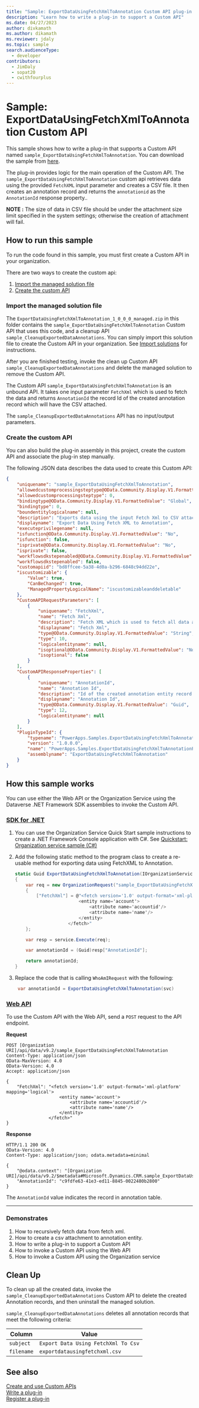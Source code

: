 ```yaml
---
title: "Sample: ExportDataUsingFetchXmlToAnnotation Custom API plug-in (Microsoft Dataverse) | Microsoft Docs"
description: "Learn how to write a plug-in to support a Custom API"
ms.date: 04/27/2023
author: divkamath
ms.author: dikamath
ms.reviewer: jdaly
ms.topic: sample
search.audienceType:
  - developer
contributors:
  - JimDaly
  - sopat20
  - cwithfourplus
---
```


# Sample: ExportDataUsingFetchXmlToAnnotation Custom API

This sample shows how to write a plug-in that supports a Custom API 
named `sample_ExportDataUsingFetchXmlToAnnotation`.
You can download the sample from 
[here](https://github.com/Microsoft/PowerApps-Samples/tree/master/cds/orgsvc/C%23/ExportDataUsingFetchXmlToAnnotation).

The plug-in provides logic for the main operation of the Custom API. 
The `sample_ExportDataUsingFetchXmlToAnnotation` custom api retrieves data using 
the provided `FetchXML` input parameter and creates a CSV file. It then creates
an annotation record and returns the `annotationid` as the `AnnotationId` response property..

**NOTE :**
The size of data in CSV file should be under the attachment size limit 
specified in the system settings; otherwise the creation of attachment will fail.

## How to run this sample

To run the code found in this sample, you must first create a Custom API in your organization.

There are two ways to create the custom api:

1. [Import the managed solution file](#import-the-managed-solution-file)
1. [Create the custom API](#create-the-custom-api)

### Import the managed solution file

The `ExportDataUsingFetchXmlToAnnotation_1_0_0_0_managed.zip` in this folder contains the `sample_ExportDataUsingFetchXmlToAnnotation` Custom API that uses this code, and a cleanup API `sample_CleanupExportedDataAnnotations`. You can simply import this solution file to create the Custom API in your organization.  See [Import solutions](https://docs.microsoft.com/powerapps/maker/data-platform/import-update-export-solutions) for instructions.

After you are finished testing, invoke the clean up Custom API `sample_CleanupExportedDataAnnotations` and delete the managed solution to remove the Custom API.

The Custom API `sample_ExportDataUsingFetchXmlToAnnotation` is an unbound API. It takes one input parameter `FetchXml` which is used to fetch the data and returns `AnnotationId` the record Id of the created annotation record which will have the CSV attached.

The `sample_CleanupExportedDataAnnotations` API has no input/output parameters.

### Create the custom API

You can also build the plug-in assembly in this project, create the custom API and associate the plug-in step manually.

The following JSON data describes the data used to create this Custom API:

```json
{
    "uniquename": "sample_ExportDataUsingFetchXmlToAnnotation",
    "allowedcustomprocessingsteptype@OData.Community.Display.V1.FormattedValue": "None",
    "allowedcustomprocessingsteptype": 0,
    "bindingtype@OData.Community.Display.V1.FormattedValue": "Global",
    "bindingtype": 0,
    "boundentitylogicalname": null,
    "description": "Exports data using the input Fetch Xml to CSV attaches to an annotation record.",
    "displayname": "Export Data Using Fetch XML to Annotation",
    "executeprivilegename": null,
    "isfunction@OData.Community.Display.V1.FormattedValue": "No",
    "isfunction": false,
    "isprivate@OData.Community.Display.V1.FormattedValue": "No",
    "isprivate": false,
    "workflowsdkstepenabled@OData.Community.Display.V1.FormattedValue": "No",
    "workflowsdkstepenabled": false,
    "customapiid": "bd8ffcee-5a38-4d0a-b296-6848c94dd22e",
    "iscustomizable": {
        "Value": true,
        "CanBeChanged": true,
        "ManagedPropertyLogicalName": "iscustomizableanddeletable"
    },
    "CustomAPIRequestParameters": [
        {            
            "uniquename": "FetchXml",
            "name": "Fetch Xml",
            "description": "Fetch XML which is used to fetch all data and export to CSV",
            "displayname": "Fetch Xml",
            "type@OData.Community.Display.V1.FormattedValue": "String",
            "type": 10,
            "logicalentityname": null,
            "isoptional@OData.Community.Display.V1.FormattedValue": "No",
            "isoptional": false
        }
    ],
    "CustomAPIResponseProperties": [
        {
            "uniquename": "AnnotationId",
            "name": "Annotation Id",
            "description": "Id of the created annotation entity record.",
            "displayname": "Annotation Id",
            "type@OData.Community.Display.V1.FormattedValue": "Guid",
            "type": 12,
            "logicalentityname": null
        }
    ],
    "PluginTypeId": {
        "typename": "PowerApps.Samples.ExportDataUsingFetchXmlToAnnotationPlugin",
        "version": "1.0.0.0",
        "name": "PowerApps.Samples.ExportDataUsingFetchXmlToAnnotationPlugin",
        "assemblyname": "ExportDataUsingFetchXmlToAnnotation"
    }
}
```

## How this sample works

You can use either the Web API or the Organization Service using the Dataverse .NET Framework SDK assemblies to invoke the Custom API.

### [SDK for .NET](#tab/sdk)


1. You can use the Organization Service Quick Start sample instructions to create a .NET Framework Console application with C#. See [Quickstart: Organization service sample (C#)](https://docs.microsoft.com/en-us/powerapps/developer/data-platform/org-service/quick-start-org-service-console-app)
1. Add the following static method to the program class to create a re-usable method for exporting data using FetchXML to Annotation.

   ```csharp
   static Guid ExportDataUsingFetchXmlToAnnotation(IOrganizationService service)
   {
       var req = new OrganizationRequest("sample_ExportDataUsingFetchXmlToAnnotation")
       {
           ["FetchXml"] = @"<fetch version='1.0' output-format='xml-platform' mapping='logical'>
                           <entity name='account'>
                               <attribute name='accountid'/>
                               <attribute name='name'/>  
                           </entity>
                       </fetch>"
       };
   
       var resp = service.Execute(req);
   
       var annotationId = (Guid)resp["AnnotationId"];
   
       return annotationId;
   }
   ```

1. Replace the code that is calling `WhoAmIRequest` with the following:

   ```csharp
    var annotationId = ExportDataUsingFetchXmlToAnnotation(svc)
   ```

### [Web API](#tab/webapi)

To use the Custom API with the Web API, send a `POST` request to the API endpoint.

 **Request**

```http
POST [Organization URI]/api/data/v9.2/sample_ExportDataUsingFetchXmlToAnnotation
Content-Type: application/json
OData-MaxVersion: 4.0
OData-Version: 4.0
Accept: application/json

{
    "FetchXml": "<fetch version='1.0' output-format='xml-platform' mapping='logical'>
                    <entity name='account'>
                        <attribute name='accountid'/>
                        <attribute name='name'/>  
                    </entity>
                </fetch>"
}
```

 **Response**

```http
HTTP/1.1 200 OK
OData-Version: 4.0
Content-Type: application/json; odata.metadata=minimal

{
    "@odata.context": "[Organization URI]/api/data/v9.2/$metadata#Microsoft.Dynamics.CRM.sample_ExportDataUsingFetchXmlToAnnotation",
    "AnnotationId": "c9fdfe63-41e3-ed11-8845-0022480b2800"
}
```

The `AnnotationId` value indicates the record in annotation table.

---

### Demonstrates

1. How to recursively fetch data from fetch xml.
1. How to create a csv attachment to annotation entity.
1. How to write a plug-in to support a Custom API
1. How to invoke a Custom API using the Web API
1. How to invoke a Custom API using the Organization service

## Clean Up

To clean up all the created data, invoke the `sample_CleanupExportedDataAnnotations` Custom API to delete the created Annotation records, and then uninstall the managed solution.

`sample_CleanupExportedDataAnnotations` deletes all annotation records that meet the following criteria:


|Column|Value|
|---------|---------|
|`subject`|`Export Data Using FetchXml To Csv`|
|`filename`|`exportdatausingfetchxml.csv`|


## See also

[Create and use Custom APIs](../../custom-api.md)<br />
[Write a plug-in](../../write-plug-in.md)<br />
[Register a plug-in](../../register-plug-in.md)